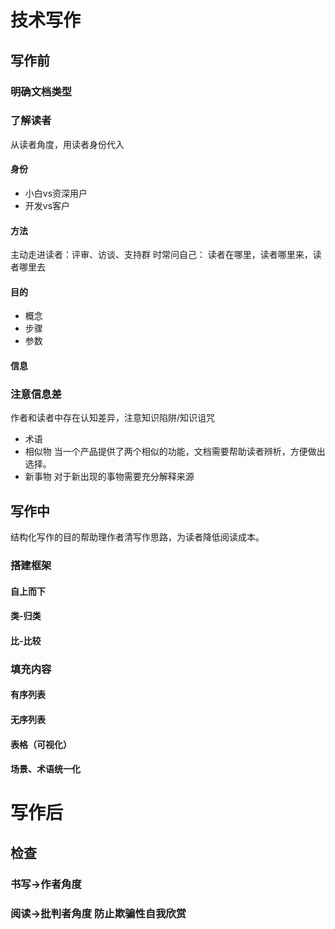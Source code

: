 # 技术写作

## 写作前
### 明确文档类型
### 了解读者
从读者角度，用读者身份代入
#### 身份
- 小白vs资深用户
- 开发vs客户
#### 方法
主动走进读者：评审、访谈、支持群
时常问自己： 读者在哪里，读者哪里来，读者哪里去
#### 目的
-  概念
-  步骤
-  参数
#### 信息

### 注意信息差
作者和读者中存在认知差异，注意知识陷阱/知识诅咒
- 术语
- 相似物 当一个产品提供了两个相似的功能，文档需要帮助读者辨析，方便做出选择。
- 新事物 对于新出现的事物需要充分解释来源

## 写作中
结构化写作的目的帮助理作者清写作思路，为读者降低阅读成本。
### 搭建框架
#### 自上而下
#### 类-归类
#### 比-比较

### 填充内容

#### 有序列表
#### 无序列表
#### 表格（可视化）
#### 场景、术语统一化

# 写作后
## 检查
### 书写->作者角度
### 阅读->批判者角度 防止欺骗性自我欣赏